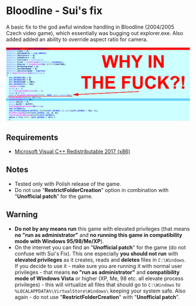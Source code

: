 # Bloodline - Sui's fix
A basic fix to the god awful window handling in Bloodline (2004/2005 Czech video game), which essentially was bugging out explorer.exe. Also added added an ability to override aspect ratio for camera.

![wtf.png](/wtf.png)

Requirements
----
* [Microsoft Visual C++ Redistributable 2017 (x86)](https://support.microsoft.com/en-us/help/2977003/the-latest-supported-visual-c-downloads)

Notes
----
* Tested only with Polish release of the game.
* Do not use "**RestrictFolderCreation**" option in combination with "**Unofficial patch**" for the game. 

Warning
----
* **Do not by any means run** this game with elevated privileges (that means **no "run as administrator"** and **no running this game in compatibility mode with Windows 95/98/Me/XP**).
* On the internet you can find an "**Unofficial patch**" for the game (do not confuse with Sui's Fix). This one especially **you should not run** with **elevated privileges**  as it creates, reads and **deletes** files in ``C:\Windows``. If you decide to use it - make sure you are running it with normal user privileges - that means **no "run as administrator"** and **compatibility mode of Windows Vista** or higher (XP, Me, 98 etc. all elevate process privileges) - this will virtualize all files that should go to ``C:\Windows`` to ``%LOCALAPPDATA%\VirtualStore\Windows\`` keeping your system safe. Also again - do not use "**RestrictFolderCreation**" with "**Unofficial patch**".